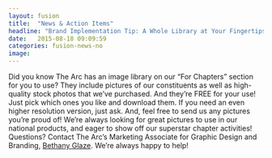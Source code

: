 ```yaml
---
layout: fusion
title:  "News & Action Items"
headline: "Brand Implementation Tip: A Whole Library at Your Fingertips"
date:   2015-08-18 09:09:59
categories: fusion-news-no
image: 
---
```

Did you know The Arc has an image library on our “For Chapters” section for you to use? They include pictures of our constituents as well as high-quality stock photos that we’ve purchased. And they’re FREE for your use! Just pick which ones you like and download them. If you need an even higher resolution version, just ask. And, feel free to send us any pictures you’re proud of! We’re always looking for great pictures to use in our national products, and eager to show off our superstar chapter activities! Questions? Contact The Arc’s Marketing Associate for Graphic Design and Branding, <a href="mailto:glaze@thearc.org">Bethany Glaze</a>. We’re always happy to help!